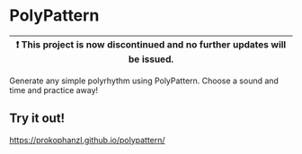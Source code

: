 # PolyPattern

| :exclamation: This project is now discontinued and no further updates will be issued. |
| ------------------------------------------------------------------------------------- |

Generate any simple polyrhythm using PolyPattern. Choose a sound and time and practice away!

## Try it out!

https://prokophanzl.github.io/polypattern/
